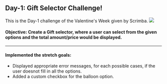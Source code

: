 ## Day-1: Gift Selector Challenge!
This is the Day-1 challenge of the Valentine's Week given by Scrimba.
![](https://github.com/mou123das/Scrimba-Challenge-Weeks/blob/main/Valentine's%20Week%20Challenges/Day-1/video_walkthrough.gif)
#### Objective: Create a Gift selector, where a user can select from the given options and the total amount/price would be displayed.
---
#### Implemented the stretch goals: 
* Displayed appropriate error messages, for each possible cases, if the user doesnot fill in all the options.
* Added a custom checkbox for the balloon option.



